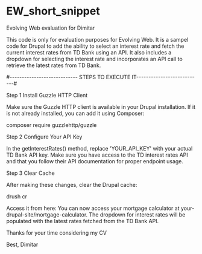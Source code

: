 # EW_short_snippet
Evolving Web evaluation for Dimitar

This code is only for evaluation purposes for Evolving Web. It is a sampel code for Drupal to add the ability to select an interest rate and fetch the current interest rates from TD Bank using an API. It also includes a dropdown for selecting the interest rate and incorporates an API call to retrieve the latest rates from TD Bank.

#---------------------------- STEPS TO EXECUTE IT---------------------------#

Step 1 Install Guzzle HTTP Client

Make sure the Guzzle HTTP client is available in your Drupal installation. If it is not already installed, you can add it using Composer:

composer require guzzlehttp/guzzle


Step 2 Configure Your API Key

In the getInterestRates() method, replace 'YOUR_API_KEY' with your actual TD Bank API key. Make sure you have access to the TD interest rates API and that you follow their API documentation for proper endpoint usage.

Step 3 Clear Cache

After making these changes, clear the Drupal cache:

drush cr

Access it from here:
You can now access your mortgage calculator at your-drupal-site/mortgage-calculator. The dropdown for interest rates will be populated with the latest rates fetched from the TD Bank API.

Thanks for your time considering my CV

Best,
Dimitar

